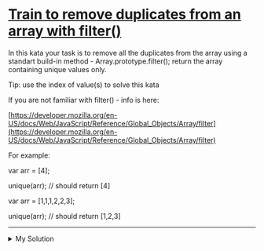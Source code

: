 # [Train to remove duplicates from an array with filter()](https://www.codewars.com/kata/58308360aeb69a460b0002b2)

In this kata your task is to remove all the duplicates from the array using a standart build-in method -
Array.prototype.filter(); return the array containing unique values only.

Tip: use the index of value(s) to solve this kata

If you are not familiar with filter() - info is here:

[https://developer.mozilla.org/en-US/docs/Web/JavaScript/Reference/Global_Objects/Array/filter](https://developer.mozilla.org/en-US/docs/Web/JavaScript/Reference/Global_Objects/Array/filter)

For example:

var arr = \[4\];

unique(arr); // should return \[4\]

var arr = \[1,1,1,2,2,3\];

unique(arr); // should return \[1,2,3\]

---

<details><summary>My Solution</summary>

```js
function unique(arr) {
  return arr.filter((v, i) => arr.indexOf(v) === i);
}
```

</details>
